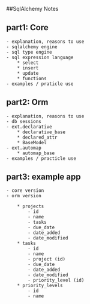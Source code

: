 ##SqlAlchemy Notes

## part1: Core
    - explanation, reasons to use
    - sqlalchemy engine
    - sql type engine
    - sql expression language
        * select 
        * insert
        * update 
        * functions
    - examples / praticle use

## part2: Orm
    - explanation, reasons to use
    - db sessions
    - ext.declarative
        * declarative_base
        * declared_attr
        * BaseModel
    - ext.automap
        * automap_base
    - examples / practicle use

## part3: example app
 
    - core version
    - orm version 

        * projects
            - id
            - name
            - tasks
            - due_date
            - date_added
            - date_modified
        * tasks
            - id
            - name             
            - project (id)
            - due_date
            - date_added
            - date_modified
            - priority_level (id)
        * priority_levels
            - id
            - name
        
